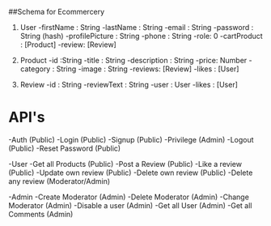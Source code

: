 ##Schema for Ecommercery

1. User
   -firstName : String
   -lastName : String
   -email : String
   -password : String (hash)
   -profilePicture : String
   -phone : String
   -role: 0
   -cartProduct : [Product]
   -review: [Review]

2. Product
   -id :String
   -title : String
   -description : String
   -price: Number
   -category : String
   -image : String
   -reviews: [Review]
   -likes : [User]

3. Review
   -id : String
   -reviewText : String
   -user : User
   -likes : [User]

# API's

-Auth (Public)
-Login (Public)
-Signup (Public)
-Privilege (Admin)
-Logout (Public)
-Reset Password (Public)

-User
-Get all Products (Public)
-Post a Review (Public)
-Like a review (Public)
-Update own review (Public)
-Delete own review (Public)
-Delete any review (Moderator/Admin)

-Admin
-Create Moderator (Admin)
-Delete Moderator (Admin)
-Change Moderator (Admin)
-Disable a user (Admin)
-Get all User (Admin)
-Get all Comments (Admin)
